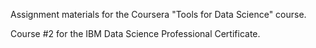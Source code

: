 Assignment materials for the Coursera "Tools for Data Science" course.

Course #2 for the IBM Data Science Professional Certificate.
